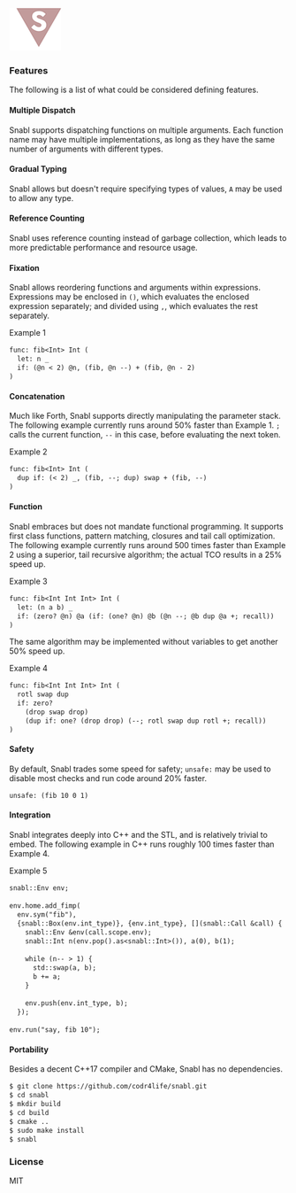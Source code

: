 ![Logo](logo.png?raw=true)

### Features
The following is a list of what could be considered defining features.

#### Multiple Dispatch
Snabl supports dispatching functions on multiple arguments. Each function name may have multiple implementations, as long as they have the same number of arguments with different types.

#### Gradual Typing
Snabl allows but doesn't require specifying types of values, `A` may be used to allow any type.

#### Reference Counting
Snabl uses reference counting instead of garbage collection, which leads to more predictable performance and resource usage.

#### Fixation
Snabl allows reordering functions and arguments within expressions. Expressions may be enclosed in ```()```, which evaluates the enclosed expression separately; and divided using ```,```, which evaluates the rest separately.

Example 1
```
func: fib<Int> Int (
  let: n _			
  if: (@n < 2) @n, (fib, @n --) + (fib, @n - 2)
)
```

#### Concatenation
Much like Forth, Snabl supports directly manipulating the parameter stack. The following example currently runs around 50% faster than Example 1. ```;``` calls the current function, ```--``` in this case, before evaluating the next token.

Example 2
```
func: fib<Int> Int (
  dup if: (< 2) _, (fib, --; dup) swap + (fib, --)
)
```

#### Function
Snabl embraces but does not mandate functional programming. It supports first class functions, pattern matching, closures and tail call optimization. The following example currently runs around 500 times faster than Example 2 using a superior, tail recursive algorithm; the actual TCO results in a 25% speed up.

Example 3
```
func: fib<Int Int Int> Int (
  let: (n a b) _
  if: (zero? @n) @a (if: (one? @n) @b (@n --; @b dup @a +; recall))
)
```

The same algorithm may be implemented without variables to get another 50% speed up.

Example 4
```
func: fib<Int Int Int> Int (
  rotl swap dup
  if: zero?
    (drop swap drop)
    (dup if: one? (drop drop) (--; rotl swap dup rotl +; recall))
)
```

#### Safety
By default, Snabl trades some speed for safety; ```unsafe:``` may be used to disable most checks and run code around 20% faster.

```
unsafe: (fib 10 0 1)
```

#### Integration
Snabl integrates deeply into C++ and the STL, and is relatively trivial to embed. The following example in C++ runs roughly 100 times faster than Example 4.

Example 5
```
snabl::Env env;

env.home.add_fimp(
  env.sym("fib"),
  {snabl::Box(env.int_type)}, {env.int_type}, [](snabl::Call &call) {
    snabl::Env &env(call.scope.env);								 
    snabl::Int n(env.pop().as<snabl::Int>()), a(0), b(1);

    while (n-- > 1) {
      std::swap(a, b);
      b += a;
    }

    env.push(env.int_type, b);
  });

env.run("say, fib 10");
```

#### Portability
Besides a decent C++17 compiler and CMake, Snabl has no dependencies.

```
$ git clone https://github.com/codr4life/snabl.git
$ cd snabl
$ mkdir build
$ cd build
$ cmake ..
$ sudo make install
$ snabl
```

### License
MIT